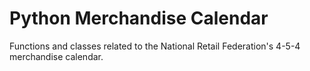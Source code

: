 # Python Merchandise Calendar

Functions and classes related to the National Retail Federation's 4-5-4 merchandise calendar.
